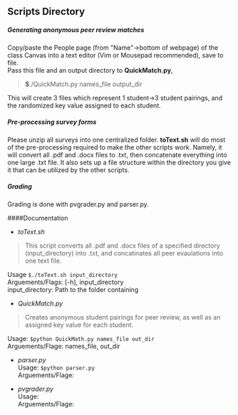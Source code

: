 Scripts Directory
---------------------


##### Generating anonymous peer review matches 
Copy/paste the People page (from "Name"-\>bottom of webpage) of the class Canvas into a text editor (Vim or Mousepad recommended), save to file.  
Pass this file and an output directory to **QuickMatch.py**,  
> **$**./QuickMatch.py names\_file output\_dir   

This will create 3 files which represent 1 student-\>3 student pairings, and the randomized key value assigned to each student. 


##### Pre-processing survey forms
Please unzip all surveys into one centralized folder. **toText.sh** will do most of the pre-processing required to make the other scripts work. Namely, it will convert all .pdf and .docx files to .txt, then concatenate everything into one large .txt file. It also sets up a file structure within the directory you give it that can be utilized by the other scripts.    

##### Grading
Grading is done with pvgrader.py and parser.py. 

####Documentation
* *toText.sh*   
> This script converts all .pdf and .docx files of a specified directory (input\_directory) into .txt, and concatinates all peer evaulations into one text file.  

Usage `$./toText.sh input_directory`  
Arguements/Flags: [-h], input\_directory  
input\_directory: Path to the folder containing   

* *QuickMatch.py*   
> Creates anonymous student pairings for peer review, as well as an assigned key value for each student.    

Usage: `$python QuickMath.py names_file out_dir`     
Arguements/Flage: names\_file, out\_dir   

* *parser.py*   
Usage: `$python parser.py`  
Arguements/Flage:    

* *pvgrader.py*  
Usage:    
Arguements/Flage:  

